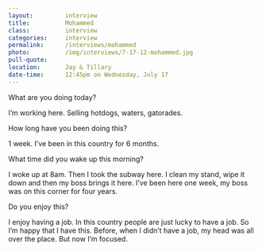 ```yaml
---
layout:         interview
title:          Mohammed
class:          interview
categories:     interview
permalink:		/interviews/mohammed
photo:    		/img/interviews/7-17-12-mohammed.jpg
pull-quote:
location:		Jay & Tillary
date-time: 		12:45pm on Wednesday, July 17
---
```


<p class="question">What are you doing today?</p>
<p>I’m working here. Selling hotdogs, waters, gatorades.</p>

<p class="question">How long have you been doing this?</p>
<p>1 week. I’ve been in this country for 6 months.</p>

<p class="question">What time did you wake up this morning?</p>
<p>I woke up at 8am. Then I took the subway here. I clean my stand, wipe it down and then my boss brings it here. I’ve been here one week, my boss was on this corner for four years.</p>

<p class="question">Do you enjoy this?</p>
<p>I enjoy having a job. In this country people are just lucky to have a job. So I’m happy that I have this. Before, when I didn’t have a job, my head was all over the place. But now I’m focused. </p>